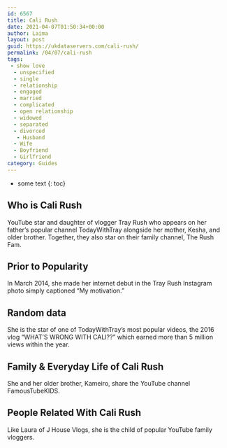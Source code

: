 ```yaml
---
id: 6567
title: Cali Rush
date: 2021-04-07T01:50:34+00:00
author: Laima
layout: post
guid: https://ukdataservers.com/cali-rush/
permalink: /04/07/cali-rush
tags:
 - show love
  - unspecified
  - single
  - relationship
  - engaged
  - married
  - complicated
  - open relationship
  - widowed
  - separated
  - divorced
   - Husband
  - Wife
  - Boyfriend
  - Girlfriend
category: Guides
---
```


* some text
{: toc}


## Who is Cali Rush
                  
                  
                  
YouTube star and daughter of vlogger Tray Rush who appears on her father&#8217;s popular channel TodayWithTray alongside her mother, Kesha, and older brother. Together, they also star on their family channel, The Rush Fam. 
                  
              
            
              
            
                
                
                
## Prior to Popularity
                  
                  
                  
In March 2014, she made her internet debut in the Tray Rush Instagram photo simply captioned &#8220;My motivation.&#8221;
                  
              
            
              
            
                
                
                
## Random data
                  
                  
                  
She is the star of one of TodayWithTray&#8217;s most popular videos, the 2016 vlog &#8220;WHAT&#8217;S WRONG WITH CALI??&#8221; which earned more than 5 million views within the year.
                  
              
            
              
            
                
                
                
## Family & Everyday Life of Cali Rush
                  
                  
                  
She and her older brother, Kameiro, share the YouTube channel FamousTubeKIDS.
                  
              
            
              
            
                
                
                
## People Related With Cali Rush
                  
                  
                  
Like Laura of J House Vlogs, she is the child of popular YouTube family vloggers.
                  
              
            
              
            
                
              
            
              
              
            
            
              
            
          
          
          
